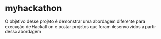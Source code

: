 # myhackathon
O objetivo desse projeto é demonstrar uma abordagem diferente para execução de Hackathon e postar projetos que foram desenvolvidos a partir dessa abordagem
